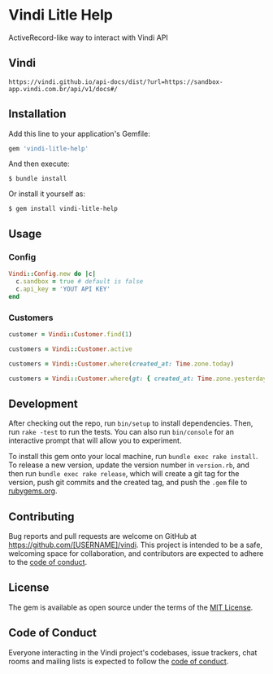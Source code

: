 # Vindi Litle Help

ActiveRecord-like way to interact with Vindi API

## Vindi

    https://vindi.github.io/api-docs/dist/?url=https://sandbox-app.vindi.com.br/api/v1/docs#/

## Installation

Add this line to your application's Gemfile:

```ruby
gem 'vindi-litle-help'
```

And then execute:

    $ bundle install

Or install it yourself as:

    $ gem install vindi-litle-help

## Usage

### Config

```ruby
Vindi::Config.new do |c|
  c.sandbox = true # default is false
  c.api_key = 'YOUT API KEY'
end
```

### Customers

```ruby
customer = Vindi::Customer.find(1)

customers = Vindi::Customer.active

customers = Vindi::Customer.where(created_at: Time.zone.today)

customers = Vindi::Customer.where(gt: { created_at: Time.zone.yesterday })
```


## Development

After checking out the repo, run `bin/setup` to install dependencies. Then, run `rake -test` to run the tests. You can also run `bin/console` for an interactive prompt that will allow you to experiment.

To install this gem onto your local machine, run `bundle exec rake install`. To release a new version, update the version number in `version.rb`, and then run `bundle exec rake release`, which will create a git tag for the version, push git commits and the created tag, and push the `.gem` file to [rubygems.org](https://rubygems.org).

## Contributing

Bug reports and pull requests are welcome on GitHub at https://github.com/[USERNAME]/vindi. This project is intended to be a safe, welcoming space for collaboration, and contributors are expected to adhere to the [code of conduct](https://github.com/[USERNAME]/vindi/blob/master/CODE_OF_CONDUCT.md).

## License

The gem is available as open source under the terms of the [MIT License](https://opensource.org/licenses/MIT).

## Code of Conduct

Everyone interacting in the Vindi project's codebases, issue trackers, chat rooms and mailing lists is expected to follow the [code of conduct](https://github.com/[USERNAME]/vindi/blob/master/CODE_OF_CONDUCT.md).
